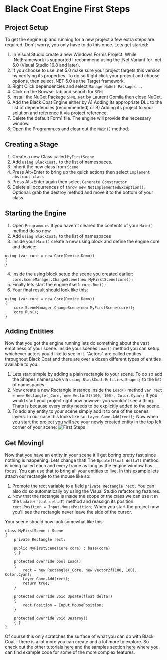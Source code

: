 # Black Coat Engine First Steps

## Project Setup
To get the engine up and running for a new project a few extra steps are required. Don't worry, you only have to do this once. Lets get started:
1. In Visual Studio create a new Windows Forms Project. While .NetFramework is supported I recommend using the .Net Variant for .net 5.0 (Visual Studio 16.8 and later).
2. If you choose to use .net 5.0 make sure your project targets this version by verifying its properties. To do so Right click your project and choose options, then select .NET 5.0 as the Target framework.
3. Right Click dependencies and select `Manage NuGet Packages...`
4. Click on the Browse Tab and search for `SFML`
5. Install the NuGet Package `SFML.Net` by Laurent Gomila then close NuGet.
6. Add the Black Coat Engine either by
A) Adding its appropriate DLL to the list of dependencies (recommended) or
B) Adding its project to your solution and reference it via project reference.
7. Delete the default Form1 file. The engine will provide the necessary window.
8. Open the Programm.cs and clear out the `Main()` method.

## Creating a Stage
1. Create a new Class called `MyFirstScene`
2. Add `using BlackCoat;` to the list of namespaces.
3. Inherit the new class from `Scene`
4. Press Alt+Enter to bring up the quick actions then select `Implement abstract class`
5. Press Alt+Enter again then select `Generate Constructor`
6. Delete all occurrences of `throw new NotImplementedException();`
Optional: grab the destroy method and move it to the bottom of your class.

## Starting the Engine
1. Open `Programm.cs`
If you haven´t cleared the contents of your `Main()` method do so now.
2. Add `using BlackCoat;` to the list of namespaces
3. Inside your `Main()` create a new using block and define the engine core and device:
```
using (var core = new Core(Device.Demo))
{
}
```
4. Inside the using block setup the scene you created earlier:
`core.SceneManager.ChangeScene(new MyFirstScene(core));`
5. Finally lets start the engine itself:
`core.Run();`
6. Your final result should look like this:
```
using (var core = new Core(Device.Demo))
{
    core.SceneManager.ChangeScene(new MyFirstScene(core));
    core.Run();
}
```

## Adding Entities
Now that you got the engine running lets do something about the vast emptiness of your scene.
Inside your scenes `Load()` method you can setup whichever actors you'd like to see in it.
"Actors" are called entities throughout Black Coat and there are over a dozen different types of entities available to you.
1. Lets start simple by adding a plain rectangle to your scene. To do so add the Shapes namespace via `using BlackCoat.Entities.Shapes;` to the list of namespaces.
2. Now create a new Rectangle instance inside the `Load()` method `var rect = new Rectangle(_Core, new Vector2f(100, 100), Color.Cyan);`
If you would start your project right now however you wouldn't see a thing. Thats is because every entity needs to be explicitly added to the scene.
3. To add any entity to your scene simply add it to one of the scenes layers. In our case this looks like so: `Layer_Game.Add(rect);`
Now when you start the project you will see your newly created entity in the top left corner of your scene:
![First Steps](/img/FirstSteps.jpg)

## Get Moving!
Now that you have an entity in your scene it'll get boring pretty fast since nothing is happening. Lets change that!
The `Update(float deltaT)` method is being called each and every frame as long as the engine window has focus.
You can use that to bring all your entities to live. In this example lets attach our rectangle to the mouse like so:
1. Promote the rect variable to a field `private Rectangle rect;` You can also do so automatically by using the Visual Studio refactoring features.
2. Now that the rectangle is inside the scope of the class we can use it in the `Update(float deltaT)` method and reassign its position:
`rect.Position = Input.MousePosition;`
When you start the project now you'll see the rectangle never leave the side of the cursor.

Your scene should now look somewhat like this:
```
class MyFirstScene : Scene
{
    private Rectangle rect;

    public MyFirstScene(Core core) : base(core)
    { }

    protected override bool Load()
    {
        rect = new Rectangle(_Core, new Vector2f(100, 100), Color.Cyan);
        Layer_Game.Add(rect);
        return true;
    }

    protected override void Update(float deltaT)
    {
        rect.Position = Input.MousePosition;
    }

    protected override void Destroy()
    { }
}
```
Of course this only scratches the surface of what you can do with Black Coat - there is a lot more you can create and a lot more to explore.
So check out the other tutorials [here](.) and the samples section [here](../samples) where you can find example code for some of the more complex features.